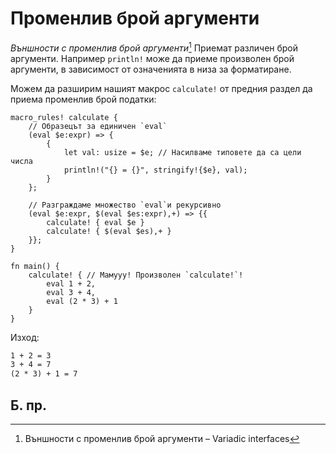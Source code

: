 # Променлив брой аргументи

_Външности с променлив брой аргументи_[^VI] Приемат различен брой
аргументи. Например `println!` може да приеме произволен брой аргументи, в
зависимост от означенията в низа за форматиране.

Можем да разширим нашият макрос `calculate!` от предния раздел да приема
променлив брой податки:

```rust,editable
macro_rules! calculate {
    // Образецът за единичен `eval`
    (eval $e:expr) => {
        {
            let val: usize = $e; // Насилваме типовете да са цели числа 
            println!("{} = {}", stringify!{$e}, val);
        }
    };

    // Разграждаме множество `eval`и рекурсивно
    (eval $e:expr, $(eval $es:expr),+) => {{
        calculate! { eval $e }
        calculate! { $(eval $es),+ }
    }};
}

fn main() {
    calculate! { // Мамууу! Произволен `calculate!`!
        eval 1 + 2,
        eval 3 + 4,
        eval (2 * 3) + 1
    }
}
```

Изход:

```txt
1 + 2 = 3
3 + 4 = 7
(2 * 3) + 1 = 7
```

## Б. пр.

[^VI]: Външности с променлив брой аргументи – Variadic interfaces

